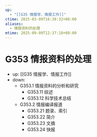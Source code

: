 ```yaml
---
up:
  - "[[G35 情报学、情报工作]]"
ctime: 2025-03-09T16:38:32+08:00
aliases:
  - 情报资料的处理
mtime: 2025-09-09T12:37:18+08:00
---
```


# G353 情报资料的处理

- up: [[G35 情报学、情报工作]]
- down:	
	- G353.1 情报资料的分析和研究
		- G353.11 综述
		- G353.12 科学技术总结
	- G353.2 情报编译报道
		- G353.21 题录、索引
		- G353.22 简介
		- G353.23 文摘
		- G353.24 快报
	
